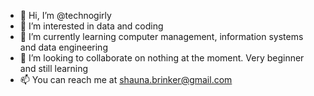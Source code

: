 - 👋 Hi, I’m @technogirly
- 👀 I’m interested in data and coding
- 🌱 I’m currently learning computer management, information systems and data engineering
- 💞️ I’m looking to collaborate on nothing at the moment. Very beginner and still learning
- 📫 You can reach me at shauna.brinker@gmail.com

<!---
technogirly/technogirly is a ✨ special ✨ repository because its `README.md` (this file) appears on your GitHub profile.
You can click the Preview link to take a look at your changes.
--->
